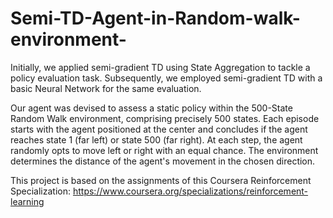 # Semi-TD-Agent-in-Random-walk-environment-

Initially, we applied semi-gradient TD using State Aggregation to tackle a policy evaluation task. Subsequently, we employed semi-gradient TD with a basic Neural Network for the same evaluation.

Our agent was devised to assess a static policy within the 500-State Random Walk environment, comprising precisely 500 states. Each episode starts with the agent positioned at the center and concludes if the agent reaches state 1 (far left) or state 500 (far right). At each step, the agent randomly opts to move left or right with an equal chance. The environment determines the distance of the agent's movement in the chosen direction.

This project is based on the assignments of this Coursera Reinforcement Specialization: https://www.coursera.org/specializations/reinforcement-learning







